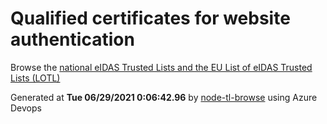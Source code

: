 # Qualified certificates for website authentication 
 Browse the [national eIDAS Trusted Lists and the EU List of eIDAS Trusted Lists (LOTL)](https://webgate.ec.europa.eu/tl-browser/#/) 
 
 
Generated at **Tue 06/29/2021  0:06:42.96** by [node-tl-browse](https://github.com/ymedlop/node-tl-browser) using Azure Devops 
